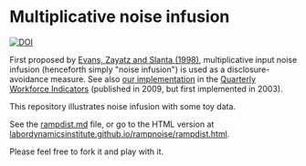 # Multiplicative noise infusion

[![DOI](https://zenodo.org/badge/DOI/10.5281/zenodo.1116351.svg)](https://doi.org/10.5281/zenodo.1116351)

First proposed by [Evans, Zayatz and Slanta (1998)](http://www.jos.nu/Articles/abstract.asp?article=144537), multiplicative input noise infusion (henceforth simply "noise infusion") is used as a disclosure-avoidance measure. See also [our implementation](https://ideas.repec.org/h/nbr/nberch/0485.html) in the [Quarterly Workforce Indicators](http://lehd.ces.census.gov/data) (published in 2009, but first implemented in 2003).

This repository illustrates noise infusion with some toy data. 

See the [rampdist.md](rampdist.md) file, or go to the HTML version at [labordynamicsinstitute.github.io/rampnoise/rampdist.html](https://labordynamicsinstitute.github.io/rampnoise/rampdist.html).

Please feel free to fork it and play with it.

